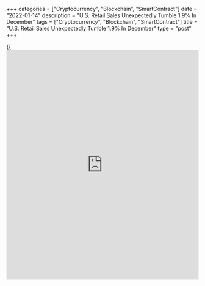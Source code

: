 +++
categories = ["Cryptocurrency", "Blockchain", "SmartContract"]
date = "2022-01-14"
description = "U.S. Retail Sales Unexpectedly Tumble 1.9% In December"
tags = ["Cryptocurrency", "Blockchain", "SmartContract"]
title = "U.S. Retail Sales Unexpectedly Tumble 1.9% In December"
type = "post"
+++

{{<iframe id="large-banner" src="https://www.bounty.group/#slide=7.0" width="100%" height="600" scrolling="no" style="border: 0px solid rgb(216, 221, 230); border-radius: 3px;">}}

A report released by the Commerce Department on Friday unexpectedly
showed a steep drop in U.S. retail sales in the month of December.

The Commerce Department said retail sales tumbled by 1.9 percent in
December after edging up by a revised 0.2 percent in November.

The sharp pullback surprised economists, who had expected retail sales
to come in unchanged compared to the 0.3 percent growth originally
reported for the previous month.

Excluding auto sales, retail sales plunged by 2.3 percent in December
after inching up by a revised 0.1 percent in November.

Economists had expected ex-auto sales to rise by 0.2 percent compared to
the 0.3 percent increase originally reported for the previous month.

For comments and feedback [contact](https://www.playgroundfx.com/contact/): editorial@rtt[news](https://www.letsplayfx.com/blog/forex-news-website/).com

[Economic News][1]

 **What parts of the world are seeing the best (and worst) economic
performances lately? Click[here][2] to check out our [Econ Scorecard][2]
and find out! See up-to-the-moment [ranking](https://www.playgroundfx.com/blog/crypto-exchange-ranking/)s for the best and worst
performers in [GDP][3], [unemployment rate][4], [inflation][2] and much
more.**

   1. www.rtt[news](https://www.letsplayfx.com/blog/forex-news-website/).com/Content/EconomicNews.aspx
   2. www.rtt[news](https://www.letsplayfx.com/blog/forex-news-website/).com/economic-scorecard/world-rank/CPI/highest-performance.aspx
   3. www.rtt[news](https://www.letsplayfx.com/blog/forex-news-website/).com/economic-scorecard/world-rank/GDP/highest-performance.aspx
   4. www.rtt[news](https://www.letsplayfx.com/blog/forex-news-website/).com/economic-scorecard/world-rank/unemployment-rate/lowest-performance.aspx